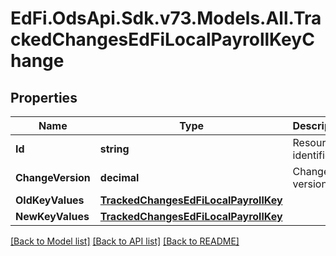 # EdFi.OdsApi.Sdk.v73.Models.All.TrackedChangesEdFiLocalPayrollKeyChange

## Properties

Name | Type | Description | Notes
------------ | ------------- | ------------- | -------------
**Id** | **string** | Resource identifier | [optional] 
**ChangeVersion** | **decimal** | Change version | [optional] 
**OldKeyValues** | [**TrackedChangesEdFiLocalPayrollKey**](TrackedChangesEdFiLocalPayrollKey.md) |  | [optional] 
**NewKeyValues** | [**TrackedChangesEdFiLocalPayrollKey**](TrackedChangesEdFiLocalPayrollKey.md) |  | [optional] 

[[Back to Model list]](../../README.md#documentation-for-models) [[Back to API list]](../../README.md#documentation-for-api-endpoints) [[Back to README]](../../README.md)

